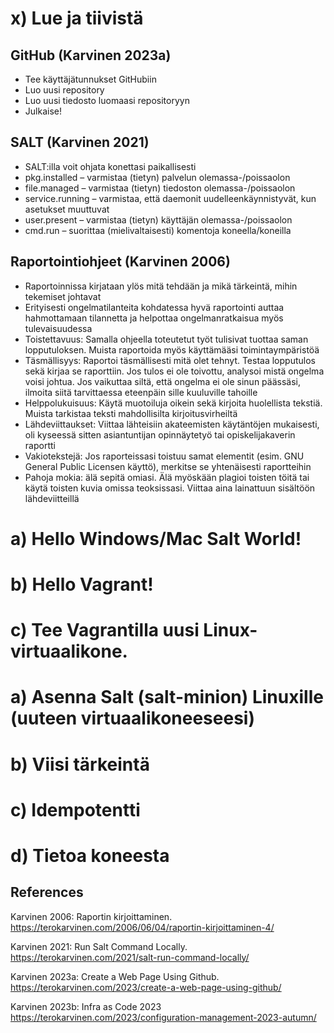 # x) Lue ja tiivistä

## GitHub (Karvinen 2023a)
- Tee käyttäjätunnukset GitHubiin
- Luo uusi repository
- Luo uusi tiedosto luomaasi repositoryyn
- Julkaise!

## SALT (Karvinen 2021)
- SALT:illa voit ohjata konettasi paikallisesti
- pkg.installed – varmistaa (tietyn) palvelun olemassa-/poissaolon
- file.managed – varmistaa (tietyn) tiedoston olemassa-/poissaolon
- service.running – varmistaa, että daemonit uudelleenkäynnistyvät, kun asetukset muuttuvat
- user.present – varmistaa (tietyn) käyttäjän olemassa-/poissaolon
- cmd.run – suorittaa (mielivaltaisesti) komentoja koneella/koneilla

## Raportointiohjeet (Karvinen 2006)
- Raportoinnissa kirjataan ylös mitä tehdään ja mikä tärkeintä, mihin tekemiset johtavat
- Erityisesti ongelmatilanteita kohdatessa hyvä raportointi auttaa hahmottamaan tilannetta ja helpottaa ongelmanratkaisua myös tulevaisuudessa
- Toistettavuus: Samalla ohjeella toteutetut työt tulisivat tuottaa saman lopputuloksen. Muista raportoida myös käyttämääsi toimintaympäristöä
- Täsmällisyys: Raportoi täsmällisesti mitä olet tehnyt. Testaa lopputulos sekä kirjaa se raporttiin. Jos tulos ei ole toivottu, analysoi mistä ongelma voisi johtua. Jos vaikuttaa siltä, että ongelma ei ole sinun päässäsi, ilmoita siitä tarvittaessa eteenpäin sille kuuluville tahoille
- Helppolukuisuus: Käytä muotoiluja oikein sekä kirjoita huolellista tekstiä. Muista tarkistaa teksti mahdollisilta kirjoitusvirheiltä
- Lähdeviittaukset: Viittaa lähteisiin akateemisten käytäntöjen mukaisesti, oli kyseessä sitten asiantuntijan opinnäytetyö tai opiskelijakaverin raportti
- Vakiotekstejä: Jos raporteissasi toistuu samat elementit (esim. GNU General Public Licensen käyttö), merkitse se yhtenäisesti raportteihin
- Pahoja mokia: älä sepitä omiasi. Älä myöskään plagioi toisten töitä tai käytä toisten kuvia omissa teoksissasi. Viittaa aina lainattuun sisältöön lähdeviitteillä

# a) Hello Windows/Mac Salt World!

# b) Hello Vagrant!

# c) Tee Vagrantilla uusi Linux-virtuaalikone.

# a) Asenna Salt (salt-minion) Linuxille (uuteen virtuaalikoneeseesi)

# b) Viisi tärkeintä

# c) Idempotentti

# d) Tietoa koneesta

## References
Karvinen 2006: Raportin kirjoittaminen. https://terokarvinen.com/2006/06/04/raportin-kirjoittaminen-4/

Karvinen 2021: Run Salt Command Locally. https://terokarvinen.com/2021/salt-run-command-locally/

Karvinen 2023a: Create a Web Page Using Github. https://terokarvinen.com/2023/create-a-web-page-using-github/

Karvinen 2023b: Infra as Code 2023 https://terokarvinen.com/2023/configuration-management-2023-autumn/
